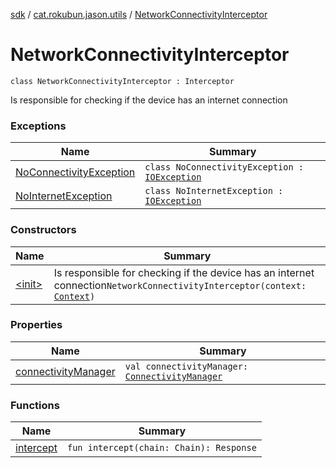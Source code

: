 [sdk](../../index.md) / [cat.rokubun.jason.utils](../index.md) / [NetworkConnectivityInterceptor](./index.md)

# NetworkConnectivityInterceptor

`class NetworkConnectivityInterceptor : Interceptor`

Is responsible for checking if the device has an internet connection

### Exceptions

| Name | Summary |
|---|---|
| [NoConnectivityException](-no-connectivity-exception/index.md) | `class NoConnectivityException : `[`IOException`](https://docs.oracle.com/javase/6/docs/api/java/io/IOException.html) |
| [NoInternetException](-no-internet-exception/index.md) | `class NoInternetException : `[`IOException`](https://docs.oracle.com/javase/6/docs/api/java/io/IOException.html) |

### Constructors

| Name | Summary |
|---|---|
| [&lt;init&gt;](-init-.md) | Is responsible for checking if the device has an internet connection`NetworkConnectivityInterceptor(context: `[`Context`](https://d.android.com/reference/android/content/Context.html)`)` |

### Properties

| Name | Summary |
|---|---|
| [connectivityManager](connectivity-manager.md) | `val connectivityManager: `[`ConnectivityManager`](https://d.android.com/reference/android/net/ConnectivityManager.html) |

### Functions

| Name | Summary |
|---|---|
| [intercept](intercept.md) | `fun intercept(chain: Chain): Response` |
